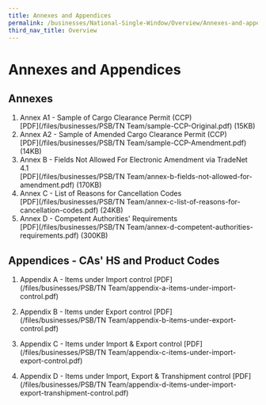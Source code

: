 ```yaml
---
title: Annexes and Appendices
permalink: /businesses/National-Single-Window/Overview/Annexes-and-appendices
third_nav_title: Overview
---
```

# Annexes and Appendices

## Annexes

 1. Annex A1 - Sample of Cargo Clearance Permit (CCP)  <br> [PDF](/files/businesses/PSB/TN Team/sample-CCP-Original.pdf) (15KB)
 2. Annex A2 - Sample of Amended Cargo Clearance Permit (CCP)  <br> [PDF](/files/businesses/PSB/TN Team/sample-CCP-Amendment.pdf) (14KB) 
 3. Annex B - Fields Not Allowed For Electronic Amendment via TradeNet 4.1<br>[PDF](/files/businesses/PSB/TN Team/annex-b-fields-not-allowed-for-amendment.pdf) (170KB)
 4. Annex C - List of Reasons for Cancellation Codes <br>[PDF](/files/businesses/PSB/TN Team/annex-c-list-of-reasons-for-cancellation-codes.pdf) (24KB)
 5. Annex D - Competent Authorities' Requirements <br>[PDF](/files/businesses/PSB/TN Team/annex-d-competent-authorities-requirements.pdf) (300KB) 

## Appendices - CAs' HS and Product Codes

 1. Appendix A - Items under Import control  [PDF](/files/businesses/PSB/TN Team/appendix-a-items-under-import-control.pdf)
 
 2. Appendix B - Items under Export control [PDF](/files/businesses/PSB/TN Team/appendix-b-items-under-export-control.pdf)
 
 3. Appendix C - Items under Import & Export control [PDF](/files/businesses/PSB/TN Team/appendix-c-items-under-import-export-control.pdf) 
 
 4. Appendix D - Items under Import, Export & Transhipment control [PDF](/files/businesses/PSB/TN Team/appendix-d-items-under-import-export-transhipment-control.pdf)